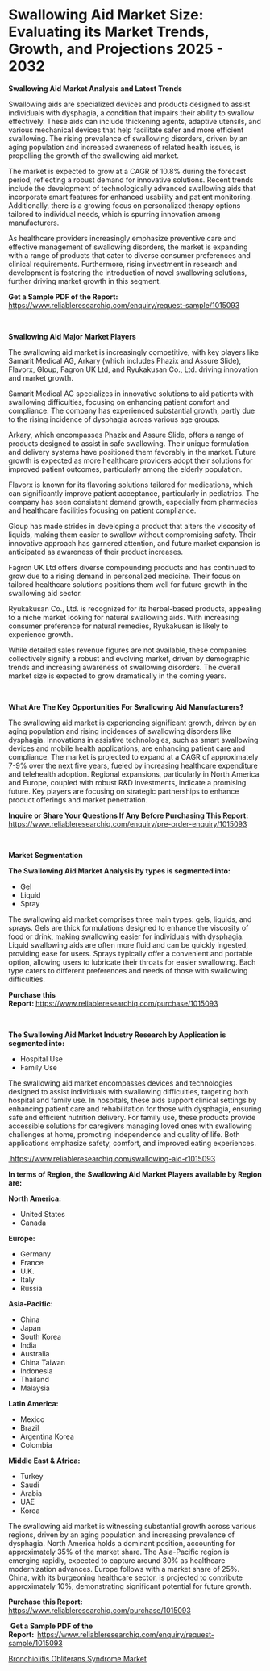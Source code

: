 <p><h1>Swallowing Aid Market Size: Evaluating its Market Trends, Growth, and Projections 2025 - 2032</h1></p><p><strong>Swallowing Aid Market Analysis and Latest Trends</strong></p>
<p><p>Swallowing aids are specialized devices and products designed to assist individuals with dysphagia, a condition that impairs their ability to swallow effectively. These aids can include thickening agents, adaptive utensils, and various mechanical devices that help facilitate safer and more efficient swallowing. The rising prevalence of swallowing disorders, driven by an aging population and increased awareness of related health issues, is propelling the growth of the swallowing aid market.</p><p>The market is expected to grow at a CAGR of 10.8% during the forecast period, reflecting a robust demand for innovative solutions. Recent trends include the development of technologically advanced swallowing aids that incorporate smart features for enhanced usability and patient monitoring. Additionally, there is a growing focus on personalized therapy options tailored to individual needs, which is spurring innovation among manufacturers.</p><p>As healthcare providers increasingly emphasize preventive care and effective management of swallowing disorders, the market is expanding with a range of products that cater to diverse consumer preferences and clinical requirements. Furthermore, rising investment in research and development is fostering the introduction of novel swallowing solutions, further driving market growth in this segment.</p></p>
<p><strong>Get a Sample PDF of the Report:&nbsp;</strong> <a href="https://www.reliableresearchiq.com/enquiry/request-sample/1015093?utm_campaign=2883&utm_medium=2&utm_source=Github&utm_content=ia&utm_term=06032025&utm_id=swallowing-aid">https://www.reliableresearchiq.com/enquiry/request-sample/1015093</a></p>
<p>&nbsp;</p>
<p><strong>Swallowing Aid Major Market Players</strong></p>
<p><p>The swallowing aid market is increasingly competitive, with key players like Samarit Medical AG, Arkary (which includes Phazix and Assure Slide), Flavorx, Gloup, Fagron UK Ltd, and Ryukakusan Co., Ltd. driving innovation and market growth.</p><p>Samarit Medical AG specializes in innovative solutions to aid patients with swallowing difficulties, focusing on enhancing patient comfort and compliance. The company has experienced substantial growth, partly due to the rising incidence of dysphagia across various age groups.</p><p>Arkary, which encompasses Phazix and Assure Slide, offers a range of products designed to assist in safe swallowing. Their unique formulation and delivery systems have positioned them favorably in the market. Future growth is expected as more healthcare providers adopt their solutions for improved patient outcomes, particularly among the elderly population.</p><p>Flavorx is known for its flavoring solutions tailored for medications, which can significantly improve patient acceptance, particularly in pediatrics. The company has seen consistent demand growth, especially from pharmacies and healthcare facilities focusing on patient compliance.</p><p>Gloup has made strides in developing a product that alters the viscosity of liquids, making them easier to swallow without compromising safety. Their innovative approach has garnered attention, and future market expansion is anticipated as awareness of their product increases.</p><p>Fagron UK Ltd offers diverse compounding products and has continued to grow due to a rising demand in personalized medicine. Their focus on tailored healthcare solutions positions them well for future growth in the swallowing aid sector.</p><p>Ryukakusan Co., Ltd. is recognized for its herbal-based products, appealing to a niche market looking for natural swallowing aids. With increasing consumer preference for natural remedies, Ryukakusan is likely to experience growth.</p><p>While detailed sales revenue figures are not available, these companies collectively signify a robust and evolving market, driven by demographic trends and increasing awareness of swallowing disorders. The overall market size is expected to grow dramatically in the coming years.</p></p>
<p>&nbsp;</p>
<p><strong>What Are The Key Opportunities For Swallowing Aid Manufacturers?</strong></p>
<p><p>The swallowing aid market is experiencing significant growth, driven by an aging population and rising incidences of swallowing disorders like dysphagia. Innovations in assistive technologies, such as smart swallowing devices and mobile health applications, are enhancing patient care and compliance. The market is projected to expand at a CAGR of approximately 7-9% over the next five years, fueled by increasing healthcare expenditure and telehealth adoption. Regional expansions, particularly in North America and Europe, coupled with robust R&D investments, indicate a promising future. Key players are focusing on strategic partnerships to enhance product offerings and market penetration.</p></p>
<p><strong>Inquire or Share Your Questions If Any Before Purchasing This Report:</strong> <a href="https://www.reliableresearchiq.com/enquiry/pre-order-enquiry/1015093?utm_campaign=2883&utm_medium=2&utm_source=Github&utm_content=ia&utm_term=06032025&utm_id=swallowing-aid">https://www.reliableresearchiq.com/enquiry/pre-order-enquiry/1015093</a></p>
<p>&nbsp;</p>
<p><strong>Market Segmentation</strong></p>
<p><strong>The Swallowing Aid Market Analysis by types is segmented into:</strong></p>
<p><ul><li>Gel</li><li>Liquid</li><li>Spray</li></ul></p>
<p><p>The swallowing aid market comprises three main types: gels, liquids, and sprays. Gels are thick formulations designed to enhance the viscosity of food or drink, making swallowing easier for individuals with dysphagia. Liquid swallowing aids are often more fluid and can be quickly ingested, providing ease for users. Sprays typically offer a convenient and portable option, allowing users to lubricate their throats for easier swallowing. Each type caters to different preferences and needs of those with swallowing difficulties.</p></p>
<p><strong>Purchase this Report:&nbsp;</strong><a href="https://www.reliableresearchiq.com/purchase/1015093?utm_campaign=2883&utm_medium=2&utm_source=Github&utm_content=ia&utm_term=06032025&utm_id=swallowing-aid">https://www.reliableresearchiq.com/purchase/1015093</a></p>
<p>&nbsp;</p>
<p><strong>The Swallowing Aid Market Industry Research by Application is segmented into:</strong></p>
<p><ul><li>Hospital Use</li><li>Family Use</li></ul></p>
<p><p>The swallowing aid market encompasses devices and technologies designed to assist individuals with swallowing difficulties, targeting both hospital and family use. In hospitals, these aids support clinical settings by enhancing patient care and rehabilitation for those with dysphagia, ensuring safe and efficient nutrition delivery. For family use, these products provide accessible solutions for caregivers managing loved ones with swallowing challenges at home, promoting independence and quality of life. Both applications emphasize safety, comfort, and improved eating experiences.</p></p>
<p><a href="https://www.reliableresearchiq.com/swallowing-aid-r1015093?utm_campaign=2883&utm_medium=2&utm_source=Github&utm_content=ia&utm_term=06032025&utm_id=swallowing-aid">&nbsp;https://www.reliableresearchiq.com/swallowing-aid-r1015093</a></p>
<p><strong>In terms of Region, the Swallowing Aid Market Players available by Region are:</strong></p>
<p>
    <p> <strong> North America: </strong>
        <ul>
            <li>United States</li>
            <li>Canada</li>
        </ul>
        </p> 
    <p> <strong> Europe: </strong>
        <ul>
            <li>Germany</li>
            <li>France</li>
            <li>U.K.</li>
            <li>Italy</li>
            <li>Russia</li>
        </ul>
        </p> 
    <p> <strong> Asia-Pacific: </strong>
        <ul>
            <li>China</li>
            <li>Japan</li>
            <li>South Korea</li>
            <li>India</li>
            <li>Australia</li>
            <li>China Taiwan</li>
            <li>Indonesia</li>
            <li>Thailand</li>
            <li>Malaysia</li>
        </ul>
        </p> 
    <p> <strong> Latin America: </strong>
        <ul>
            <li>Mexico</li>
            <li>Brazil</li>
            <li>Argentina Korea</li>
            <li>Colombia</li>
        </ul>
        </p> 
    <p> <strong> Middle East & Africa: </strong>
        <ul>
            <li>Turkey</li>
            <li>Saudi</li>
            <li>Arabia</li>
            <li>UAE</li>
            <li>Korea</li>
        </ul>
    </p>
    </p>
<p><p>The swallowing aid market is witnessing substantial growth across various regions, driven by an aging population and increasing prevalence of dysphagia. North America holds a dominant position, accounting for approximately 35% of the market share. The Asia-Pacific region is emerging rapidly, expected to capture around 30% as healthcare modernization advances. Europe follows with a market share of 25%. China, with its burgeoning healthcare sector, is projected to contribute approximately 10%, demonstrating significant potential for future growth.</p></p>
<p><strong>Purchase this Report: </strong><a href="https://www.reliableresearchiq.com/purchase/1015093?utm_campaign=2883&utm_medium=2&utm_source=Github&utm_content=ia&utm_term=06032025&utm_id=swallowing-aid">https://www.reliableresearchiq.com/purchase/1015093</a></p>
<p>&nbsp;<strong>Get a Sample PDF of the Report:&nbsp;&nbsp;</strong><a href="https://www.reliableresearchiq.com/enquiry/request-sample/1015093?utm_campaign=2883&utm_medium=2&utm_source=Github&utm_content=ia&utm_term=06032025&utm_id=swallowing-aid">https://www.reliableresearchiq.com/enquiry/request-sample/1015093</a></p>
<p><strong></strong></p>
<p><p><a href="https://github.com/ezahdyre/Market-Research-Report-List-1/blob/main/bronchiolitis-obliterans-syndrome-market.md?utm_campaign=2883&utm_medium=2&utm_source=Github&utm_content=ia&utm_term=06032025&utm_id=swallowing-aid">Bronchiolitis Obliterans Syndrome Market</a></p></p>